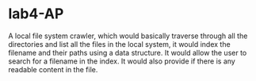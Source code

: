 # lab4-AP
A local file system crawler, which would basically traverse through all the directories and list all the files in the local system, it would index the filename and their paths using a data structure.  It would allow the user to search for a filename in the index. It would also provide if there is any readable content in the file.
